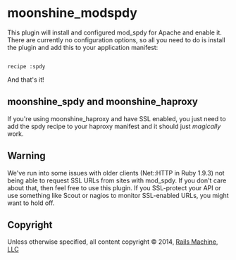 # moonshine_modspdy

This plugin will install and configured mod_spdy for Apache and enable it.  There are currently no configuration options, so all you need to do is install the plugin and add this to your application manifest:

<pre><code>
recipe :spdy
</code></pre>

And that's it!

## moonshine_spdy and moonshine_haproxy

If you're using moonshine_haproxy and have SSL enabled, you just need to add the spdy recipe to your haproxy manifest and it should just *magically* work.

## Warning

We've run into some issues with older clients (Net::HTTP in Ruby 1.9.3) not being able to request SSL URLs from sites with mod_spdy.  If you don't care about that, then feel free to use this plugin. If you SSL-protect your API or use something like Scout or nagios to monitor SSL-enabled URLs, you might want to hold off.

## Copyright

Unless otherwise specified, all content copyright &copy; 2014, [Rails Machine, LLC](http://railsmachine.com)
